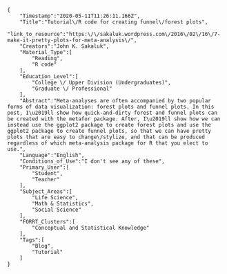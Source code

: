 
    {
        "Timestamp":"2020-05-11T11:26:11.166Z",
        "Title":"Tutorial\/R code for creating funnel\/forest plots",
        "link_to_resource":"https:\/\/sakaluk.wordpress.com\/2016\/02\/16\/7-make-it-pretty-plots-for-meta-analysis\/",
        "Creators":"John K. Sakaluk",
        "Material_Type":[
            "Reading",
            "R code"
        ],
        "Education_Level":[
            "College \/ Upper Division (Undergraduates)",
            "Graduate \/ Professional"
        ],
        "Abstract":"Meta-analyses are often accompanied by two popular forms of data visualization: forest plots and funnel plots. In this post, I\u2019ll show how quick-and-dirty forest and funnel plots can be created with the metafor package. After, I\u2019ll show how we can instead use the ggplot2 package to create forest plots and use the ggplot2 package to create funnel plots, so that we can have pretty plots that are easy to change\/stylize, and that can be produced regardless of which meta-analysis package for R that you elect to use.",
        "Language":"English",
        "Conditions_of_Use":"I don't see any of these",
        "Primary_User":[
            "Student",
            "Teacher"
        ],
        "Subject_Areas":[
            "Life Science",
            "Math & Statistics",
            "Social Science"
        ],
        "FORRT_Clusters":[
            "Conceptual and Statistical Knowledge"
        ],
        "Tags":[
            "Blog",
            "Tutorial"
        ]
    }
